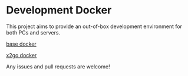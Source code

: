# Development Docker

This project aims to provide an out-of-box development environment for both PCs and servers.

[base docker](base)

[x2go docker](x2go)

Any issues and pull requests are welcome!
